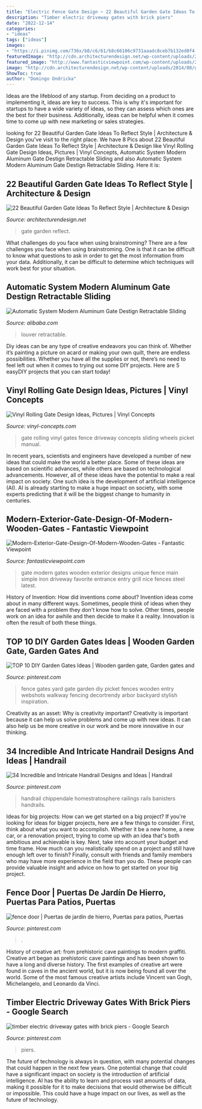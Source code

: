 ```yaml
---
title: "Electric Fence Gate Design ~ 22 Beautiful Garden Gate Ideas To Reflect Style"
description: "Timber electric driveway gates with brick piers"
date: "2022-12-14"
categories:
- "ideas"
tags: ["ideas"]
images:
- "https://i.pinimg.com/736x/b8/c6/61/b8c66106c9731aaadc8ceb7b132ed0f4.jpg"
featuredImage: "http://cdn.architecturendesign.net/wp-content/uploads/2014/08/garden-gate-18.jpg"
featured_image: "http://www.fantasticviewpoint.com/wp-content/uploads/2017/04/Modern-Exterior-Gate-Design-Of-Modern-Wooden-Gates.jpg"
image: "http://cdn.architecturendesign.net/wp-content/uploads/2014/08/garden-gate-18.jpg"
ShowToc: true
author: "Domingo Ondricka"
---
```



Ideas are the lifeblood of any startup. From deciding on a product to implementing it, ideas are key to success. This is why it's important for startups to have a wide variety of ideas, so they can assess which ones are the best for their business. Additionally, ideas can be helpful when it comes time to come up with new marketing or sales strategies.

	

		
looking for 22 Beautiful Garden Gate Ideas To Reflect Style | Architecture &amp; Design you've visit to the right place. We have 8 Pics about 22 Beautiful Garden Gate Ideas To Reflect Style | Architecture &amp; Design like Vinyl Rolling Gate Design Ideas, Pictures | Vinyl Concepts, Automatic System Modern Aluminum Gate Destign Retractable Sliding and also Automatic System Modern Aluminum Gate Destign Retractable Sliding. Here it is:
		
    
## 22 Beautiful Garden Gate Ideas To Reflect Style | Architecture &amp; Design

<img loading=lazy src="http://cdn.architecturendesign.net/wp-content/uploads/2014/08/garden-gate-18.jpg" onerror="this.onerror=null;this.src='https://tse3.mm.bing.net/th?id=OIP.P_QrcuFPvMgxS2QS-0mwKAHaJ4&amp;pid=15.1';" alt="22 Beautiful Garden Gate Ideas To Reflect Style | Architecture &amp; Design">

_Source: architecturendesign.net_

>gate garden reflect. 

	

What challenges do you face when using brainstroming?
There are a few challenges you face when using brainstroming. One is that it can be difficult to know what questions to ask in order to get the most information from your data. Additionally, it can be difficult to determine which techniques will work best for your situation.

    
## Automatic System Modern Aluminum Gate Destign Retractable Sliding

<img loading=lazy src="https://sc01.alicdn.com/kf/H17c45913eaca48a2824a7639e441603cM/238098367/H17c45913eaca48a2824a7639e441603cM.jpg" onerror="this.onerror=null;this.src='https://tse1.mm.bing.net/th?id=OIP.VBzBr9rjF6ZlXFUbRqfFnAHaHa&amp;pid=15.1';" alt="Automatic System Modern Aluminum Gate Destign Retractable Sliding">

_Source: alibaba.com_

>louver retractable. 

	

Diy ideas can be any type of creative endeavors you can think of. Whether it’s painting a picture on acard or making your own quilt, there are endless possibilities. Whether you have all the supplies or not, there’s no need to feel left out when it comes to trying out some DIY projects. Here are 5 easyDIY projects that you can start today!

    
## Vinyl Rolling Gate Design Ideas, Pictures | Vinyl Concepts

<img loading=lazy src="https://vinyl-concepts.com/wp-content/uploads/2016/06/vinyl-rolling-gate-02.jpg" onerror="this.onerror=null;this.src='https://tse4.mm.bing.net/th?id=OIP.2RQUmNy23y4ENCVnN4U9sAHaFj&amp;pid=15.1';" alt="Vinyl Rolling Gate Design Ideas, Pictures | Vinyl Concepts">

_Source: vinyl-concepts.com_

>gate rolling vinyl gates fence driveway concepts sliding wheels picket manual. 

	

In recent years, scientists and engineers have developed a number of new ideas that could make the world a better place. Some of these ideas are based on scientific advances, while others are based on technological advancements. However, all of these ideas have the potential to make a real impact on society. One such idea is the development of artificial intelligence (AI). AI is already starting to make a huge impact on society, with some experts predicting that it will be the biggest change to humanity in centuries.

    
## Modern-Exterior-Gate-Design-Of-Modern-Wooden-Gates - Fantastic Viewpoint

<img loading=lazy src="http://www.fantasticviewpoint.com/wp-content/uploads/2017/04/Modern-Exterior-Gate-Design-Of-Modern-Wooden-Gates.jpg" onerror="this.onerror=null;this.src='https://tse3.mm.bing.net/th?id=OIP.D86KMHhdvS7rUeFrKDkdWwHaJ4&amp;pid=15.1';" alt="Modern-Exterior-Gate-Design-Of-Modern-Wooden-Gates - Fantastic Viewpoint">

_Source: fantasticviewpoint.com_

>gate modern gates wooden exterior designs unique fence main simple iron driveway favorite entrance entry grill nice fences steel latest. 

	

History of Invention: How did inventions come about?
Invention ideas come about in many different ways. Sometimes, people think of ideas when they are faced with a problem they don't know how to solve. Other times, people work on an idea for awhile and then decide to make it a reality. Innovation is often the result of both these things.

    
## TOP 10 DIY Garden Gates Ideas | Wooden Garden Gate, Garden Gates And

<img loading=lazy src="https://i.pinimg.com/736x/94/67/33/94673363b75105c6bc7b5be95de48e35.jpg" onerror="this.onerror=null;this.src='https://tse2.mm.bing.net/th?id=OIP.CyFPE77apSsqqsExJ59yqAHaJ4&amp;pid=15.1';" alt="TOP 10 DIY Garden Gates Ideas | Wooden garden gate, Garden gates and">

_Source: pinterest.com_

>fence gates yard gate garden diy picket fences wooden entry webshots walkway fencing decortrendy arbor backyard stylish inspiration. 

	

Creativity as an asset: Why is creativity important?
Creativity is important because it can help us solve problems and come up with new ideas. It can also help us be more creative in our work and be more innovative in our thinking.

    
## 34 Incredible And Intricate Handrail Designs And Ideas | Handrail

<img loading=lazy src="https://i.pinimg.com/736x/12/da/c1/12dac15830f67c79c345784a4f37af00.jpg" onerror="this.onerror=null;this.src='https://tse4.mm.bing.net/th?id=OIP.PVheTqNQzM63DJSCdQrd-wHaE7&amp;pid=15.1';" alt="34 Incredible and Intricate Handrail Designs and Ideas | Handrail">

_Source: pinterest.com_

>handrail chippendale homestratosphere railings rails banisters handrails. 

	

Ideas for big projects: How can we get started on a big project?
If you're looking for ideas for bigger projects, here are a few things to consider. First, think about what you want to accomplish. Whether it be a new home, a new car, or a renovation project, trying to come up with an idea that's both ambitious and achievable is key. Next, take into account your budget and time frame. How much can you realistically spend on a project and still have enough left over to finish? Finally, consult with friends and family members who may have more experience in the field than you do. These people can provide valuable insight and advice on how to get started on your big project.

    
## Fence Door | Puertas De Jardín De Hierro, Puertas Para Patios, Puertas

<img loading=lazy src="https://i.pinimg.com/736x/b8/c6/61/b8c66106c9731aaadc8ceb7b132ed0f4.jpg" onerror="this.onerror=null;this.src='https://tse3.mm.bing.net/th?id=OIP.eI0j9Fl8n4GuEKomzQPDHwAAAA&amp;pid=15.1';" alt="fence door | Puertas de jardín de hierro, Puertas para patios, Puertas">

_Source: pinterest.com_

>. 

	

History of creative art: from prehistoric cave paintings to modern graffiti.
Creative art began as prehistoric cave paintings and has been shown to have a long and diverse history. The first examples of creative art were found in caves in the ancient world, but it is now being found all over the world. Some of the most famous creative artists include Vincent van Gogh, Michelangelo, and Leonardo da Vinci.

    
## Timber Electric Driveway Gates With Brick Piers - Google Search

<img loading=lazy src="https://i.pinimg.com/736x/70/fa/ee/70faeef836cea079db29b656062fcf77.jpg" onerror="this.onerror=null;this.src='https://tse1.mm.bing.net/th?id=OIP.nAxJGKatQIfudxUtPm_zYgHaEK&amp;pid=15.1';" alt="timber electric driveway gates with brick piers - Google Search">

_Source: pinterest.com_

>piers. 

	

The future of technology is always in question, with many potential changes that could happen in the next few years. One potential change that could have a significant impact on society is the introduction of artificial intelligence. AI has the ability to learn and process vast amounts of data, making it possible for it to make decisions that would otherwise be difficult or impossible. This could have a huge impact on our lives, as well as the future of technology.


